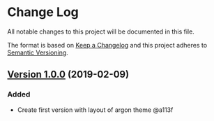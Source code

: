 # Change Log
All notable changes to this project will be documented in this file.

The format is based on [Keep a Changelog](http://keepachangelog.com/)
and this project adheres to [Semantic Versioning](http://semver.org/).

## [Version 1.0.0](https://github.com/a113f/argon_rails/releases/tag/v1.0.0) (2019-02-09)
### Added
- Create first version with layout of argon theme @a113f

